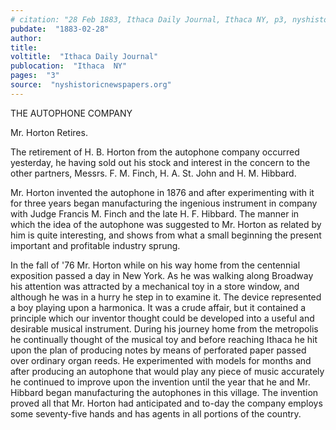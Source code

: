 ```yaml
---
# citation: "28 Feb 1883, Ithaca Daily Journal, Ithaca NY, p3, nyshistoricnewspapers.org."
pubdate:  "1883-02-28"
author: 
title: 
voltitle:  "Ithaca Daily Journal"
publocation:  "Ithaca  NY"
pages:  "3"
source:  "nyshistoricnewspapers.org"
---
```

THE AUTOPHONE COMPANY

Mr. Horton Retires.

The retirement of H. B. Horton from the autophone company occurred yesterday, he having sold out his stock and interest in the concern to the other partners, Messrs. F. M. Finch, H. A. St. John and H. M. Hibbard.

Mr. Horton invented the autophone in 1876 and after experimenting with it for three years began manufacturing the ingenious instrument in company with Judge Francis M. Finch and the late H. F. Hibbard. The manner in which the idea of the autophone was suggested to Mr. Horton as related by him is quite interesting, and shows from what a small beginning the present important and profitable industry sprung. 

In the fall of '76 Mr. Horton while on his way home from the centennial exposition passed a day in New York. As he was walking along Broadway his attention was attracted by a  mechanical toy in a store window, and although he was in a hurry he step in to examine it. The device represented a boy playing upon a harmonica. It was a crude affair, but it contained a principle which our inventor thought could be developed into a useful and desirable musical instrument. During his journey home from the metropolis he continually thought of the musical toy and before reaching Ithaca he hit upon the plan of producing notes by means of perforated paper passed over ordinary organ reeds. He experimented with models for months and after producing an autophone that would play any piece of music accurately he continued to improve upon the invention until the year that he and Mr. Hibbard began manufacturing the autophones in this village. The invention proved all that Mr. Horton had anticipated and to-day the company employs some seventy-five hands and has agents in all portions of the country.

